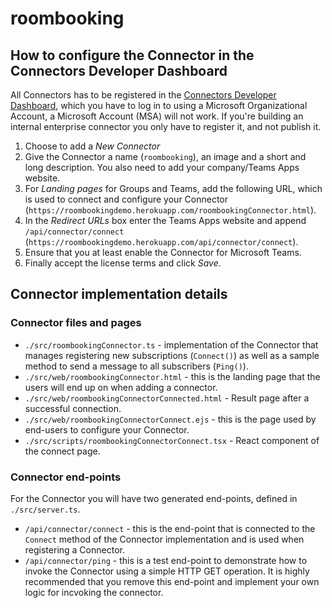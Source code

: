 # roombooking

## How to configure the Connector in the Connectors Developer Dashboard

All Connectors has to be registered in the [Connectors Developer Dashboard](https://outlook.office.com/connectors/publish), which you have to log in to using a Microsoft Organizational Account, a Microsoft Account (MSA) will not work. If you're building an internal enterprise connector you only have to register it, and not publish it.

1. Choose to add a *New Connector*
2. Give the Connector a name (`roombooking`), an image and a short and long description. You also need to add your company/Teams Apps website.
3. For *Landing pages* for Groups and Teams, add the following URL, which is used to connect and configure your Connector (`https://roombookingdemo.herokuapp.com/roombookingConnector.html`).
4. In the *Redirect URLs* box enter the Teams Apps website and append `/api/connector/connect` (`https://roombookingdemo.herokuapp.com/api/connector/connect`).
5. Ensure that you at least enable the Connector for Microsoft Teams.
6. Finally accept the license terms and click *Save*.

## Connector implementation details

### Connector files and pages

* `./src/roombookingConnector.ts` - implementation of the Connector that manages registering new subscriptions (`Connect()`) as well as a sample method to send a message to all subscribers (`Ping()`).
* `./src/web/roombookingConnector.html` - this is the landing page that the users will end up on when adding a connector.
* `./src/web/roombookingConnectorConnected.html` - Result page after a successful connection.
* `./src/web/roombookingConnectorConnect.ejs` - this is the page used by end-users to configure your Connector.
* `./src/scripts/roombookingConnectorConnect.tsx` - React component of the connect page.

### Connector end-points

For the Connector you will have two generated end-points, defined in `./src/server.ts`.

* `/api/connector/connect` - this is the end-point that is connected to the `Connect` method of the Connector implementation and is used when registering a Connector. 
* `/api/connector/ping` - this is a test end-point to demonstrate how to invoke the Connector using a simple HTTP GET operation. It is highly recommended that you remove this end-point and implement your own logic for incvoking the connector.